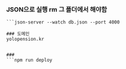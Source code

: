 
### JSON으로 실행 rm 그 폴더에서 해야함
```npm install -g json-server
```json-server --watch db.json --port 4000 

### 도메인
yolopension.kr


###
```npm run deploy